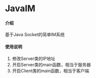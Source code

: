 # JavaIM

#### 介绍
基于Java Socket的简单IM系统

#### 使用说明

1.  修改Server类的IP地址
2.  开启Server类的main函数，相当于服务器
3.  开启Client类的main函数，相当于客户端
